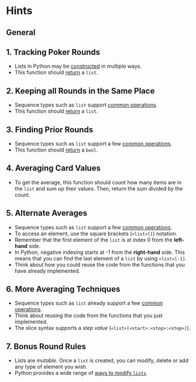 # Hints

## General

## 1. Tracking Poker Rounds

- Lists in Python may be [constructed][constructed] in multiple ways.
- This function should [return][return] a `list`.

## 2. Keeping all Rounds in the Same Place

- Sequence types such as `list` support [common operations][common sequence operations].
- This function should [return][return] a `list`.

## 3. Finding Prior Rounds

- Sequence types such as `list` support a few [common operations][common sequence operations].
- This function should [return][return] a `bool`.

## 4. Averaging Card Values

- To get the average, this function should count how many items are in the `list` and sum up their values. Then, return the sum divided by the count.

## 5. Alternate Averages

- Sequence types such as `list` support a few [common operations][common sequence operations].
- To access an element, use the square brackets (`<list>[]`) notation.
- Remember that the first element of the `list` is at index 0 from the **left-hand** side.
- In Python, negative indexing starts at -1 from the **right-hand** side. This means that you can find the last element of a `list` by using `<list>[-1]`.
- Think about how you could reuse the code from the functions that you have already implemented.

## 6. More Averaging Techniques

- Sequence types such as `list` already support a few [common operations][common sequence operations].
- Think about reusing the code from the functions that you just implemented.
- The slice syntax supports a _step value_ (`<list>[<start>:<stop>:<step>]`).

## 7. Bonus Round Rules

- Lists are _mutable_. Once a `list` is created, you can modify, delete or add any type of element you wish.
- Python provides a wide range of [ways to modify `lists`][ways to modify `lists`].


[common sequence operations]: https://docs.python.org/3/library/stdtypes.html#sequence-types-list-tuple-range
[constructed]: https://docs.python.org/3/library/stdtypes.html#list
[return]: https://www.w3schools.com/python/ref_keyword_return.asp
[ways to modify `lists`]: https://realpython.com/python-lists-tuples/#lists-are-mutable
